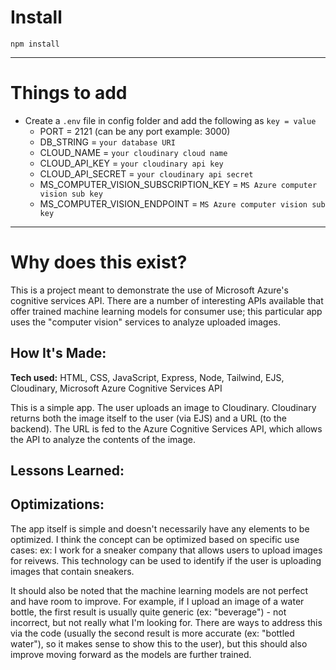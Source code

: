 # Install

`npm install`

---

# Things to add

- Create a `.env` file in config folder and add the following as `key = value`
  - PORT = 2121 (can be any port example: 3000)
  - DB_STRING = `your database URI`
  - CLOUD_NAME = `your cloudinary cloud name`
  - CLOUD_API_KEY = `your cloudinary api key`
  - CLOUD_API_SECRET = `your cloudinary api secret`
  - MS_COMPUTER_VISION_SUBSCRIPTION_KEY = `MS Azure computer vision sub key`
  - MS_COMPUTER_VISION_ENDPOINT = `MS Azure computer vision sub key`

---

# Why does this exist?
This is a project meant to demonstrate the use of Microsoft Azure's cognitive services API. There are a number of interesting APIs available that offer trained machine learning models for consumer use; this particular app uses the "computer vision" services to analyze uploaded images.

## How It's Made:

**Tech used:** HTML, CSS, JavaScript, Express, Node, Tailwind, EJS, Cloudinary, Microsoft Azure Cognitive Services API

This is a simple app. The user uploads an image to Cloudinary. Cloudinary returns both the image itself to the user (via EJS) and a URL (to the backend). The URL is fed to the Azure Cognitive Services API, which allows the API to analyze the contents of the image.

## Lessons Learned:


 
## Optimizations:

The app itself is simple and doesn't necessarily have any elements to be optimized. I think the concept can be optimized based on specific use cases: ex: I work for a sneaker company that allows users to upload images for reivews. This technology can be used to identify if the user is uploading images that contain sneakers.

It should also be noted that the machine learning models are not perfect and have room to improve. For example, if I upload an image of a water bottle, the first result is usually quite generic (ex: "beverage") - not incorrect, but not really what I'm looking for. There are ways to address this via the code (usually the second result is more accurate (ex: "bottled water"), so it makes sense to show this to the user), but this should also improve moving forward as the models are further trained.
